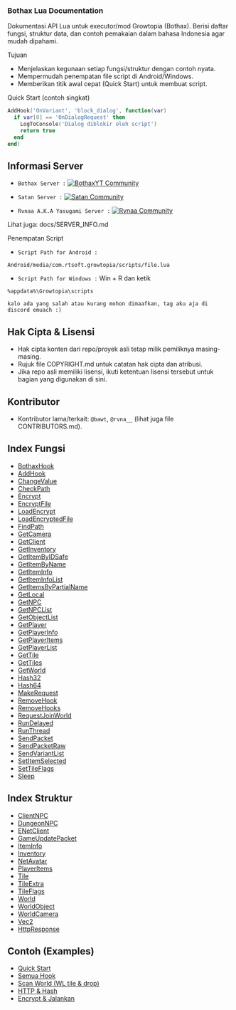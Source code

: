 ### Bothax Lua Documentation
Dokumentasi API Lua untuk executor/mod Growtopia (Bothax). Berisi daftar fungsi, struktur data, dan contoh pemakaian dalam bahasa Indonesia agar mudah dipahami.

Tujuan
- Menjelaskan kegunaan setiap fungsi/struktur dengan contoh nyata.
- Mempermudah penempatan file script di Android/Windows.
- Memberikan titik awal cepat (Quick Start) untuk membuat script.

Quick Start (contoh singkat)
```lua
AddHook('OnVariant', 'block_dialog', function(var)
  if var[0] == 'OnDialogRequest' then
    LogToConsole('Dialog diblokir oleh script')
    return true
  end
end)
```

## Informasi Server
* `Bothax Server :`
[![BothaxYT Community](https://invite.casperiv.dev?inviteCode=jFWte2Gu9z)](https://discord.gg/jFWte2Gu9z)

* `Satan Server :`
[![Satan Community](https://invite.casperiv.dev?inviteCode=dbqgG2FySZ)](https://discord.gg/dbqgG2FySZ)

* `Rvnaa A.K.A Yasugami Server :`
[![Rvnaa Community](https://invite.casperiv.dev?inviteCode=5CAYpDCmSg)](https://discord.gg/5CAYpDCmSg)

Lihat juga: docs/SERVER_INFO.md

Penempatan Script
* `Script Path for Android :`
```
Android/media/com.rtsoft.growtopia/scripts/file.lua
```

* `Script Path for Windows :`
Win + R dan ketik
```
%appdata%\Growtopia\scripts
```

`kalo ada yang salah atau kurang mohon dimaafkan, tag aku aja di discord emuach :)`

## Hak Cipta & Lisensi
- Hak cipta konten dari repo/proyek asli tetap milik pemiliknya masing-masing.
- Rujuk file COPYRIGHT.md untuk catatan hak cipta dan atribusi.
- Jika repo asli memiliki lisensi, ikuti ketentuan lisensi tersebut untuk bagian yang digunakan di sini.

## Kontributor
- Kontributor lama/terkait: `@bawt`, `@rvna__` (lihat juga file CONTRIBUTORS.md).

## Index Fungsi
- [BothaxHook](docs/functions/BothaxHook.md)
- [AddHook](docs/functions/AddHook.md)
- [ChangeValue](docs/functions/ChangeValue.md)
- [CheckPath](docs/functions/CheckPath.md)
- [Encrypt](docs/functions/Encrypt.md)
- [EncryptFile](docs/functions/EncryptFile.md)
- [LoadEncrypt](docs/functions/LoadEncrypt.md)
- [LoadEncryptedFile](docs/functions/LoadEncryptedFile.md)
- [FindPath](docs/functions/FindPath.md)
- [GetCamera](docs/functions/GetCamera.md)
- [GetClient](docs/functions/GetClient.md)
- [GetInventory](docs/functions/GetInventory.md)
- [GetItemByIDSafe](docs/functions/GetItemByIDSafe.md)
- [GetItemByName](docs/functions/GetItemByName.md)
- [GetItemInfo](docs/functions/GetItemInfo.md)
- [GetItemInfoList](docs/functions/GetItemInfoList.md)
- [GetItemsByPartialName](docs/functions/GetItemsByPartialName.md)
- [GetLocal](docs/functions/GetLocal.md)
- [GetNPC](docs/functions/GetNPC.md)
- [GetNPCList](docs/functions/GetNPCList.md)
- [GetObjectList](docs/functions/GetObjectList.md)
- [GetPlayer](docs/functions/GetPlayer.md)
- [GetPlayerInfo](docs/functions/GetPlayerInfo.md)
- [GetPlayerItems](docs/functions/GetPlayerItems.md)
- [GetPlayerList](docs/functions/GetPlayerList.md)
- [GetTile](docs/functions/GetTile.md)
- [GetTiles](docs/functions/GetTiles.md)
- [GetWorld](docs/functions/GetWorld.md)
- [Hash32](docs/functions/Hash32.md)
- [Hash64](docs/functions/Hash64.md)
- [MakeRequest](docs/functions/MakeRequest.md)
- [RemoveHook](docs/functions/RemoveHook.md)
- [RemoveHooks](docs/functions/RemoveHooks.md)
- [RequestJoinWorld](docs/functions/RequestJoinWorld.md)
- [RunDelayed](docs/functions/RunDelayed.md)
- [RunThread](docs/functions/RunThread.md)
- [SendPacket](docs/functions/SendPacket.md)
- [SendPacketRaw](docs/functions/SendPacketRaw.md)
- [SendVariantList](docs/functions/SendVariantList.md)
- [SetItemSelected](docs/functions/SetItemSelected.md)
- [SetTileFlags](docs/functions/SetTileFlags.md)
- [Sleep](docs/functions/Sleep.md)

## Index Struktur
- [ClientNPC](docs/structures/ClientNPC.md)
- [DungeonNPC](docs/structures/DungeonNPC.md)
- [ENetClient](docs/structures/ENetClient.md)
- [GameUpdatePacket](docs/structures/GameUpdatePacket.md)
- [ItemInfo](docs/structures/ItemInfo.md)
- [Inventory](docs/structures/Inventory.md)
- [NetAvatar](docs/structures/NetAvatar.md)
- [PlayerItems](docs/structures/PlayerItems.md)
- [Tile](docs/structures/Tile.md)
- [TileExtra](docs/structures/TileExtra.md)
- [TileFlags](docs/structures/TileFlags.md)
- [World](docs/structures/World.md)
- [WorldObject](docs/structures/WorldObject.md)
- [WorldCamera](docs/structures/WorldCamera.md)
- [Vec2](docs/structures/Vec2.md)
- [HttpResponse](docs/structures/HttpResponse.md)

## Contoh (Examples)
- [Quick Start](examples/01_quick_start.lua)
- [Semua Hook](examples/02_hooks.lua)
- [Scan World (WL tile & drop)](examples/03_world_scan.lua)
- [HTTP & Hash](examples/04_http_and_hash.lua)
- [Encrypt & Jalankan](examples/05_encrypt.lua)

